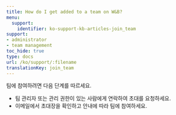 ```yaml
---
title: How do I get added to a team on W&B?
menu:
  support:
    identifier: ko-support-kb-articles-join_team
support:
- administrator
- team management
toc_hide: true
type: docs
url: /ko/support/:filename
translationKey: join_team
---
```

팀에 참여하려면 다음 단계를 따르세요.

- 팀 관리자 또는 관리 권한이 있는 사람에게 연락하여 초대를 요청하세요.
- 이메일에서 초대장을 확인하고 안내에 따라 팀에 참여하세요.
